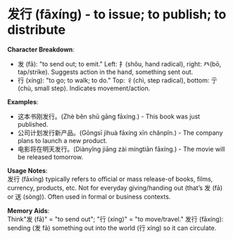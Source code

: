 # **发行 (fāxíng) - to issue; to publish; to distribute**

**Character Breakdown**:  
- 发 (fā): "to send out; to emit." Left: 扌(shǒu, hand radical), right: 癶(bō, tap/strike). Suggests action in the hand, something sent out.  
- 行 (xíng): "to go; to walk; to do." Top: 彳(chì, step radical), bottom: 亍(chù, small step). Indicates movement/action.

**Examples**:  
- 这本书刚发行。(Zhè běn shū gāng fāxíng.) - This book was just published.  
- 公司计划发行新产品。(Gōngsī jìhuà fāxíng xīn chǎnpǐn.) - The company plans to launch a new product.  
- 电影将在明天发行。(Diànyǐng jiāng zài míngtiān fāxíng.) - The movie will be released tomorrow.

**Usage Notes**:  
发行 (fāxíng) typically refers to official or mass release-of books, films, currency, products, etc. Not for everyday giving/handing out (that’s 发 (fā) or 送 (sòng)). Often used in formal or business contexts.

**Memory Aids**:  
Think"发 (fā)" = "to send out"; "行 (xíng)" = "to move/travel." 发行 (fāxíng): sending (发 fā) something out into the world (行 xíng) so it can circulate.
